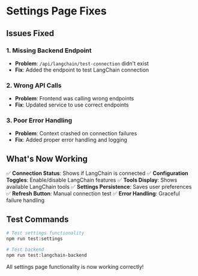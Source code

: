 # Settings Page Fixes

## Issues Fixed

### 1. Missing Backend Endpoint
- **Problem**: `/api/langchain/test-connection` didn't exist
- **Fix**: Added the endpoint to test LangChain connection

### 2. Wrong API Calls
- **Problem**: Frontend was calling wrong endpoints
- **Fix**: Updated service to use correct endpoints

### 3. Poor Error Handling
- **Problem**: Context crashed on connection failures
- **Fix**: Added proper error handling and logging

## What's Now Working

✅ **Connection Status**: Shows if LangChain is connected
✅ **Configuration Toggles**: Enable/disable LangChain features
✅ **Tools Display**: Shows available LangChain tools
✅ **Settings Persistence**: Saves user preferences
✅ **Refresh Button**: Manual connection test
✅ **Error Handling**: Graceful failure handling

## Test Commands

```bash
# Test settings functionality
npm run test:settings

# Test backend
npm run test:langchain-backend
```

All settings page functionality is now working correctly! 